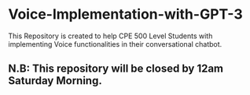 # Voice-Implementation-with-GPT-3
This Repository is created to help CPE 500 Level Students with implementing Voice functionalities in their conversational chatbot.
## N.B: This repository will be closed by 12am Saturday Morning.
